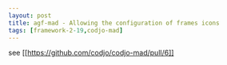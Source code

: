 ```yaml
---
layout: post
title: agf-mad - Allowing the configuration of frames icons
tags: [framework-2-19,codjo-mad]
---
```

see [[https://github.com/codjo/codjo-mad/pull/6]]